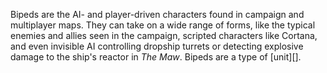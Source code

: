 Bipeds are the AI- and player-driven characters found in campaign and multiplayer maps. They can take on a wide range of forms, like the typical enemies and allies seen in the campaign, scripted characters like Cortana, and even invisible AI controlling dropship turrets or detecting explosive damage to the ship's reactor in _The Maw_. Bipeds are a type of [unit][].
